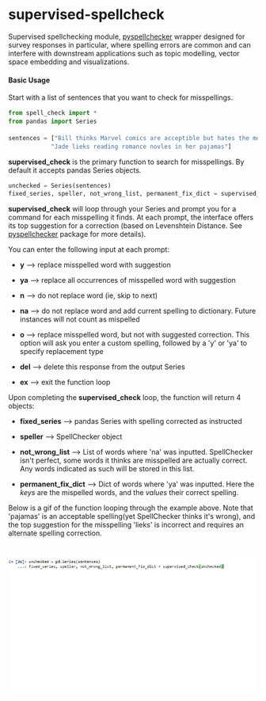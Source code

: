 # supervised-spellcheck
Supervised spellchecking module, [pyspellchecker](https://github.com/barrust/pyspellchecker) wrapper designed for survey responses in particular, where spelling errors are common and can interfere with downstream applications such as topic modelling, vector space embedding and visualizations. 

#### Basic Usage

Start with a list of sentences that you want to check for misspellings. 

```python
from spell_check import *
from pandas import Series

sentences = ["Bill thinks Marvel comics are acceptible but hates the moviess",
            "Jade lieks reading romance novles in her pajamas"]
```

**supervised_check** is the primary function to search for misspellings. By default it accepts pandas Series objects.

```python
unchecked = Series(sentences)
fixed_series, speller, not_wrong_list, permanent_fix_dict = supervised_check(unchecked)
```

**supervised_check** will loop through your Series and prompt you for a command for each misspelling it finds. At each prompt, the interface offers its top suggestion for a correction (based on Levenshtein Distance. See [pyspellchecker](https://github.com/barrust/pyspellchecker) package for more details). 



You can enter the following input at each prompt:

- **y** --> replace misspelled word with suggestion

- **ya** --> replace all occurrences of misspelled word with suggestion

- **n** --> do not replace word (ie, skip to next)

- **na** --> do not replace word and add current spelling to dictionary. Future instances will not count as mispelled

- **o** --> replace misspelled word, but not with suggested correction. This option will ask you enter a custom spelling, followed by a 'y' or 'ya' to specify replacement type

- **del** --> delete this response from the output Series

- **ex** --> exit the function loop

  

Upon completing the **supervised_check** loop, the function will return 4 objects:

- **fixed_series** --> pandas Series with spelling corrected as instructed 

- **speller** --> SpellChecker object

- **not_wrong_list** --> List of words where 'na' was inputted. SpellChecker isn't perfect, some words it thinks are misspelled are actually correct. Any words indicated as such will be stored in this list.

- **permanent_fix_dict**  --> Dict of words where 'ya' was inputted. Here the *keys* are the mispelled words, and the *values* their correct spelling.

  


Below is a gif of the function looping through the example above. Note that 'pajamas' is an acceptable spelling(yet SpellChecker thinks it's wrong), and the top suggestion for the misspelling 'lieks' is incorrect and requires an alternate spelling correction.  

<h1 align="left">
  <img src="sample.gif" />
</h1>
